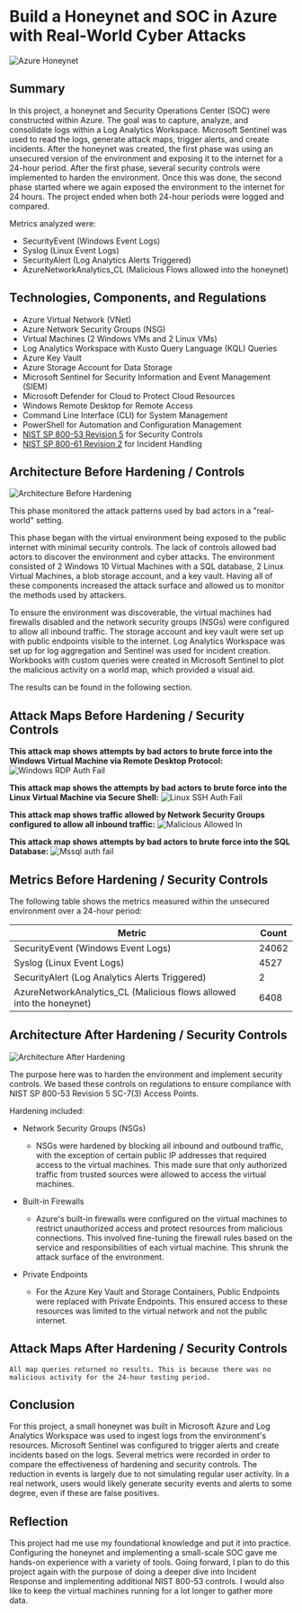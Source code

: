 # Build a Honeynet and SOC in Azure with Real-World Cyber Attacks
![Azure Honeynet](https://github.com/DaneTrain05/Projects/assets/48533052/1a39287f-1f3e-4d7f-9adb-d091114201be)

## Summary

In this project, a honeynet and Security Operations Center (SOC) were constructed within Azure. The goal was to capture, analyze, and consolidate logs within a Log Analytics Workspace. Microsoft Sentinel was used to read the logs, generate attack maps, trigger alerts, and create incidents. After the honeynet was created, the first phase was using an unsecured version of the environment and exposing it to the internet for a 24-hour period. After the first phase, several security controls were implemented to harden the environment. Once this was done, the second phase started where we again exposed the environment to the internet for 24 hours. The project ended when both 24-hour periods were logged and compared. 

Metrics analyzed were:
- SecurityEvent (Windows Event Logs)
- Syslog (Linux Event Logs)
- SecurityAlert (Log Analytics Alerts Triggered)
- AzureNetworkAnalytics_CL (Malicious Flows allowed into the honeynet)

## Technologies, Components, and Regulations
- Azure Virtual Network (VNet)
- Azure Network Security Groups (NSG)
- Virtual Machines (2 Windows VMs and 2 Linux VMs)
- Log Analytics Workspace with Kusto Query Language (KQL) Queries
- Azure Key Vault
- Azure Storage Account for Data Storage
- Microsoft Sentinel for Security Information and Event Management (SIEM)
- Microsoft Defender for Cloud to Protect Cloud Resources
- Windows Remote Desktop for Remote Access
- Command Line Interface (CLI) for System Management
- PowerShell for Automation and Configuration Management
- [NIST SP 800-53 Revision 5](https://csrc.nist.gov/pubs/sp/800/53/r5/upd1/final) for Security Controls
- [NIST SP 800-61 Revision 2](https://www.nist.gov/privacy-framework/nist-sp-800-61) for Incident Handling

## Architecture Before Hardening / Controls
![Architecture Before Hardening](https://github.com/DaneTrain05/Projects/assets/48533052/afaf8dc4-564c-4816-965d-4885eb970258)



This phase monitored the attack patterns used by bad actors in a "real-world" setting.

This phase began with the virtual environment being exposed to the public internet with minimal security controls. The lack of controls allowed bad actors to discover the environment and cyber attacks. The environment consisted of 2 Windows 10 Virtual Machines with a SQL database, 2 Linux Virtual Machines, a blob storage account, and a key vault. Having all of these components increased the attack surface and allowed us to monitor the methods used by attackers.

To ensure the environment was discoverable, the virtual machines had firewalls disabled and the network security groups (NSGs) were configured to allow all inbound traffic. The storage account and key vault were set up with public endpoints visible to the internet. Log Analytics Workspace was set up for log aggregation and Sentinel was used for incident creation. Workbooks with custom queries were created in Microsoft Sentinel to plot the malicious activity on a world map, which provided a visual aid. 

The results can be found in the following section.

## Attack Maps Before Hardening / Security Controls

<b>This attack map shows attempts by bad actors to brute force into the Windows Virtual Machine via Remote Desktop Protocol:</b>
![Windows RDP Auth Fail](https://github.com/DaneTrain05/Projects/assets/48533052/24dd6c8b-15b2-497a-8486-f7eac547b653)



<b>This attack map shows the attempts by bad actors to brute force into the Linux Virtual Machine via Secure Shell:</b>
![Linux SSH Auth Fail](https://github.com/DaneTrain05/Projects/assets/48533052/aa9b3482-fb24-4e6a-be76-ff8de9595e6e)



<b>This attack map shows traffic allowed by Network Security Groups configured to allow all inbound traffic:</b>
![Malicious Allowed In](https://github.com/DaneTrain05/Projects/assets/48533052/aa3c004b-903b-45c9-95d0-117d03c18148)



<b>This attack map shows attempts by bad actors to brute force into the SQL Database:</b>
![Mssql auth fail](https://github.com/DaneTrain05/Projects/assets/48533052/cf215957-88ae-4ab5-a3a7-cabb38abdd13)


## Metrics Before Hardening / Security Controls

The following table shows the metrics measured within the unsecured environment over a 24-hour period:


| Metric                                                               | Count
| -------------------------------------------------------------------- | -----
| SecurityEvent (Windows Event Logs)                                   | 24062
| Syslog (Linux Event Logs)                                            | 4527
| SecurityAlert (Log Analytics Alerts Triggered)                       | 2
| AzureNetworkAnalytics_CL (Malicious flows allowed into the honeynet) | 6408

## Architecture After Hardening / Security Controls
![Architecture After Hardening](https://github.com/DaneTrain05/Projects/assets/48533052/38796d18-b6db-4bb7-8bb5-c230f1ef9d3d)

The purpose here was to harden the environment and implement security controls. We based these controls on regulations to ensure compliance with NIST SP 800-53 Revision 5 SC-7(3) Access Points. 

Hardening included:
- Network Security Groups (NSGs)
  - NSGs were hardened by blocking all inbound and outbound traffic, with the exception of certain public IP addresses that required access to the virtual machines. This made sure that only authorized traffic from trusted sources were allowed to access the virtual machines.

- Built-in Firewalls
  - Azure's built-in firewalls were configured on the virtual machines to restrict unauthorized access and protect resources from malicious connections. This involved fine-tuning the firewall rules based on the service and responsibilities of each virtual machine. This shrunk the attack surface of the environment.

- Private Endpoints
  - For the Azure Key Vault and Storage Containers, Public Endpoints were replaced with Private Endpoints. This ensured access to these resources was limited to the virtual network and not the public internet.

## Attack Maps After Hardening / Security Controls

```All map queries returned no results. This is because there was no malicious activity for the 24-hour testing period.```

## Conclusion

For this project, a small honeynet was built in Microsoft Azure and Log Analytics Workspace was used to ingest logs from the environment's resources. Microsoft Sentinel was configured to trigger alerts and create incidents based on the logs. Several metrics were recorded in order to compare the effectiveness of hardening and security controls. The reduction in events is largely due to not simulating regular user activity. In a real network, users would likely generate security events and alerts to some degree, even if these are false positives.


## Reflection
This project had me use my foundational knowledge and put it into practice. Configuring the honeynet and implementing a small-scale SOC gave me hands-on experience with a variety of tools. Going forward, I plan to do this project again with the purpose of doing a deeper dive into Incident Response and implementing additional NIST 800-53 controls. I would also like to keep the virtual machines running for a lot longer to gather more data.
